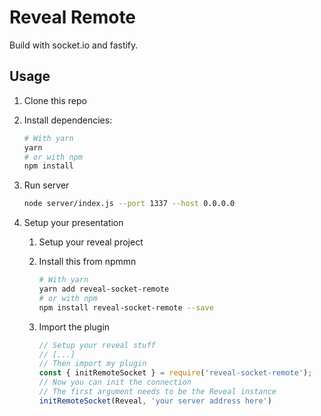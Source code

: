 # Reveal Remote

Build with socket.io and fastify.

## Usage

1. Clone this repo
2. Install dependencies:

	```bash
    # With yarn
    yarn
    # or with npm
    npm install
   ```
3. Run server

	```bash
    node server/index.js --port 1337 --host 0.0.0.0
   ```
4. Setup your presentation

    1. Setup your reveal project
    2. Install this from npmmn

		```bash
       # With yarn
       yarn add reveal-socket-remote
       # or with npm
       npm install reveal-socket-remote --save 
		```

    3. Import the plugin

		```javascript
		// Setup your reveal stuff
		// [...]
		// Then import my plugin
		const { initRemoteSocket } = require('reveal-socket-remote');
		// Now you can init the connection
		// The first argument needs to be the Reveal instance
		initRemoteSocket(Reveal, 'your server address here')
		```
